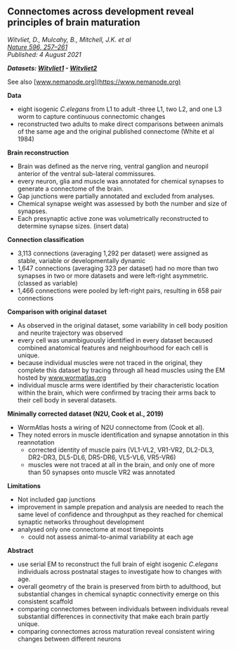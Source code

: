 ## Connectomes across development reveal principles of brain maturation
_Witvliet, D., Mulcahy, B., Mitchell, J.K. et al_<br>
*[Nature 596, 257–261](https://www.nature.com/articles/s41586-021-03778-8)*<br>
_Published: 4 August 2021_


_**Datasets: [Witvliet1](Witvliet1_data.md) - [Witvliet2](Witvliet2_data.md)**_

See also [www.nemanode.org](https://www.nemanode.org)

**Data**

- eight isogenic _C.elegans_ from L1 to adult
  -three L1, two L2, and one L3 worm to capture continuous connectomic changes
- reconstructed two adults to make direct comparisons between animals of the same age and the original published connectome (White et al 1984)

**Brain reconstruction**

- Brain was defined as the nerve ring, ventral ganglion and neuropil anterior of the ventral sub-lateral commissures.
- every neuron, glia and muscle was annotated for chemical synapses to generate a connectome of the brain.
- Gap junctions were partially annotated and excluded from analyses.
- Chemical synapse weight was assessed by both the number and size of synapses.
- Each presynaptic active zone was volumetrically reconstructed to determine synapse sizes. (insert data)

**Connection classification**

- 3,113 connections (averaging 1,292 per dataset) were assigned as stable, variable or developmentally dynamic
- 1,647 connections (averaging 323 per dataset) had no more than two synapses in two or more datasets and were left-right asymmetric. (classed as variable)
- 1,466 connections were pooled by left-right pairs, resulting in 658 pair connections

**Comparison with original dataset**

- As observed in the original dataset, some variability in cell body position and neurite trajectory was observed
- every cell was unambiguously identified in every dataset becaused combined anatomical features and neighbourhood for each cell is unique.
- because individual muscles were not traced in the original, they complete this dataset by tracing through all head muscles using the EM hosted by www.wormatlas.org
- individual muscle arms were identified by their characteristic location within the brain, which were confirmed by tracing their arms back to their cell body in several datasets.

**Minimally corrected dataset (N2U, Cook et al., 2019)**

- WormAtlas hosts a wiring of N2U connectome from (Cook et al).
- They noted errors in muscle identification and synapse annotation in this reannotation
  - corrected identity of muscle pairs (VL1-VL2, VR1-VR2, DL2-DL3, DR2-DR3, DL5-DL6, DR5-DR6, VL5-VL6, VR5-VR6)
  - muscles were not traced at all in the brain, and only one of more than 50 synapses onto muscle VR2 was annotated

**Limitations**

- Not included gap junctions
- improvement in sample prepation and analysis are needed to reach the same level of confidence and throughput as they reached for chemical synaptic networks throughout development
- analysed only one connectome at most timepoints
  - could not assess animal-to-animal variability at each age 

**Abstract**

- use serial EM to reconstruct the full brain of eight isogenic _C.elegans_ individuals across postnatal stages to investigate how to changes with age.
- overall geometry of the brain is preserved from birth to adulthood, but substantial changes in chemical synaptic connectivity emerge on this consistent scaffold
- comparing connectomes between individuals between individuals reveal substantial differences in connectivity that make each brain partly unique.
- comparing connectomes across maturation reveal consistent wiring changes between different neurons
